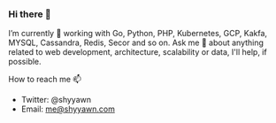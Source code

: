 ### Hi there 👋

I’m currently 🔭 working with Go, Python, PHP, Kubernetes, GCP, Kakfa, MYSQL, Cassandra, Redis, Secor and so on. 
Ask me 💬 about anything related to web development, architecture, scalability or data, I'll help, if possible.


How to reach me 📫

- Twitter:  @shyyawn
- Email:    me@shyyawn.com

<!--
**shyyawn/shyyawn** is a ✨ _special_ ✨ repository because its `README.md` (this file) appears on your GitHub profile.

Here are some ideas to get you started:

- 🔭 I’m currently working on ...
- 🌱 I’m currently learning ...
- 👯 I’m looking to collaborate on ...
- 🤔 I’m looking for help with ...
- 💬 Ask me about ...
- 📫 How to reach me: ...
- 😄 Pronouns: ...
- ⚡ Fun fact: ...
-->
